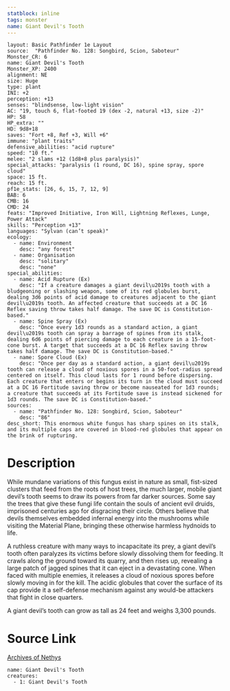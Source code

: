 ```yaml
---
statblock: inline
tags: monster
name: Giant Devil's Tooth
---
```

```statblock
layout: Basic Pathfinder 1e Layout
source:  "Pathfinder No. 128: Songbird, Scion, Saboteur"
Monster_CR: 6
name: Giant Devil's Tooth
Monster_XP: 2400
alignment: NE
size: Huge
type: plant
INI: +2
perception: +13
senses: "blindsense, low-light vision"
AC: "19, touch 6, flat-footed 19 (dex -2, natural +13, size -2)"
HP: 58
HP_extra: ""
HD: 9d8+18
saves: "Fort +8, Ref +3, Will +6"
immune: "plant traits"
defensive_abilities: "acid rupture"
speed: "10 ft."
melee: "2 slams +12 (1d8+8 plus paralysis)"
special_attacks: "paralysis (1 round, DC 16), spine spray, spore cloud"
space: 15 ft.
reach: 15 ft.
pf1e_stats: [26, 6, 15, 7, 12, 9]
BAB: 6
CMB: 16
CMD: 24
feats: "Improved Initiative, Iron Will, Lightning Reflexes, Lunge, Power Attack"
skills: "Perception +13"
languages: "Sylvan (can’t speak)"
ecology:
  - name: Environment
    desc: "any forest"
  - name: Organisation
    desc: "solitary"
    desc: "none"
special_abilities:
  - name: Acid Rupture (Ex)
    desc: "If a creature damages a giant devil\u2019s tooth with a bludgeoning or slashing weapon, some of its red globules burst, dealing 3d6 points of acid damage to creatures adjacent to the giant devil\u2019s tooth. An affected creature that succeeds at a DC 16 Reflex saving throw takes half damage. The save DC is Constitution-based."
  - name: Spine Spray (Ex)
    desc: "Once every 1d3 rounds as a standard action, a giant devil\u2019s tooth can spray a barrage of spines from its stalk, dealing 6d6 points of piercing damage to each creature in a 15-foot-cone burst. A target that succeeds at a DC 16 Reflex saving throw takes half damage. The save DC is Constitution-based."
  - name: Spore Cloud (Ex)
    desc: "Once per day as a standard action, a giant devil\u2019s tooth can release a cloud of noxious spores in a 50-foot-radius spread centered on itself. This cloud lasts for 1 round before dispersing. Each creature that enters or begins its turn in the cloud must succeed at a DC 16 Fortitude saving throw or become nauseated for 1d3 rounds; a creature that succeeds at its Fortitude save is instead sickened for 1d3 rounds. The save DC is Constitution-based."
sources:
  - name: "Pathfinder No. 128: Songbird, Scion, Saboteur"
    desc: "86"
desc_short: This enormous white fungus has sharp spines on its stalk, and its multiple caps are covered in blood-red globules that appear on the brink of rupturing.
```
# Description
While mundane variations of this fungus exist in nature as small, fist-sized clusters that feed from the roots of host trees, the much larger, mobile giant devil’s tooth seems to draw its powers from far darker sources. Some say the trees that give these fungi life contain the souls of ancient evil druids, imprisoned centuries ago for disgracing their circle. Others believe that devils themselves embedded infernal energy into the mushrooms while visiting the Material Plane, bringing these otherwise harmless hydnoids to life.

 A ruthless creature with many ways to incapacitate its prey, a giant devil’s tooth often paralyzes its victims before slowly dissolving them for feeding. It crawls along the ground toward its quarry, and then rises up, revealing a large patch of jagged spines that it can eject in a devastating cone. When faced with multiple enemies, it releases a cloud of noxious spores before slowly moving in for the kill. The acidic globules that cover the surface of its cap provide it a self-defense mechanism against any would-be attackers that fight in close quarters.

 A giant devil’s tooth can grow as tall as 24 feet and weighs 3,300 pounds.
# Source Link
[Archives of Nethys](https://aonprd.com/MonsterDisplay.aspx?ItemName=Giant%20Devil%27s%20Tooth)
```encounter-table
name: Giant Devil's Tooth
creatures:
  - 1: Giant Devil's Tooth
```
